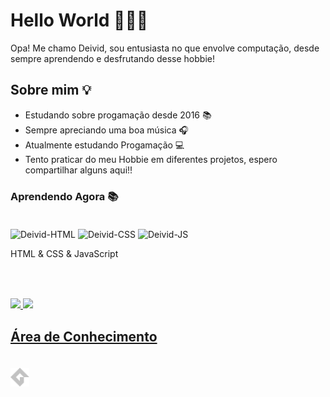
# Hello World 🙋🏻‍♂️

Opa! Me chamo Deivid, sou entusiasta no que envolve computação, desde sempre aprendendo e desfrutando desse hobbie!

## Sobre mim 💡

- Estudando sobre progamação desde 2016 📚
- Sempre apreciando uma boa música 🎧
- Atualmente estudando Progamação 💻
- Tento praticar do meu Hobbie em diferentes projetos, espero compartilhar alguns aqui!!

### Aprendendo Agora 📚

<div style="display: inline-block; padding: 20px 0px;">
  <img alt="Deivid-HTML" height="30" width="40"src="https://cdn.jsdelivr.net/gh/devicons/devicon/icons/html5/html5-original.svg" />
  <img alt="Deivid-CSS" height="30" width="40"src="https://cdn.jsdelivr.net/gh/devicons/devicon/icons/css3/css3-original.svg" /> 
  <img  alt="Deivid-JS" height="30" width="40" src="https://cdn.jsdelivr.net/gh/devicons/devicon@latest/icons/javascript/javascript-original.svg" />
  <p >HTML & CSS & JavaScript</p>
          
  

</div>

##

<div style="display: inline-block">
  <a href="https://github.com/Robssonm">
  <img height="169em" src="https://github-readme-stats.vercel.app/api?username=Robssonm&show_icons=true&bg_color=0D1117&border_color=4b0082&title_color=6959CD&text_color=6959CD&icon_color=695f56&include_all_commits=true&count_private=true"/>
  <img height="169em" src="https://github-readme-stats.vercel.app/api/top-langs/?username=Robssonm&layout=compact&langs_count=10&bg_color=0D1117&border_color=4b0082&title_color=6959CD&text_color=6959CD"/>
  
  
</div>


## Área de Conhecimento

<div style="display: inline-block; padding: 20px 0px;">
    <img align="center" alt="Schuster-INO" height="30" width="30" src="./assets/file-type-gamemaker2-icon-256x256-y834ozke.png" />

<!---### Listening Now 🎧

<div align="center">

  [![Spotify](https://nowplaying-spotify-ten.vercel.app/api/spotify/?background_color=0D1117&border_color=695f56)](https://open.spotify.com/user/31d34cvrcrzoynz2znvwg7r3nsku)
</div>

## GIF AQUI

<div align="center">
    <img align="center" alt="Schuster-Icon"src="https://cdn.domestika.org/c_limit,dpr_1.0,f_auto,q_auto,w_820/v1449065969/content-items/001/469/066/CHAIN_A_MOTION_Pablo_dribbble_V02-original.gif?1449065969">   
</div>

##-->
